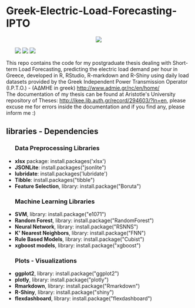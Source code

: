 # Greek-Electric-Load-Forecasting-IPTO
<div><p align = "center"><img src = "https://pk-shinies.shinyapps.io/ipto-ml/_w_703ba8b8/file33591c7064_files/img/logo_horizontal.png" /></p></div>

<ul>
<img src = "https://img.shields.io/badge/license-MIT-blue.svg" />
<img src="https://img.shields.io/badge/status%3A-version%202%20%2F%20experimenting%20%2F%20studying%20%2F%20improving-green.svg" />
<img src="https://img.shields.io/badge/current%20active%20branch-development--4-lightgrey.svg" />
</ul>

This repo contains the code for my postgraduate thesis dealing with Short-term Load Forecasting, predicting the electric load demand per hour in Greece, developed in R, RStudio, R-markdown and R-Shiny using daily load datasets provided by the Greek Independent Power Transmission Operator (I.P.T.O.) - (AΔΜHΕ in greek) http://www.admie.gr/nc/en/home/ <br>
The documentation of my thesis can be found at Aristotle's University repository of Theses: http://ikee.lib.auth.gr/record/294603/?ln=en, please excuse me for errors inside the documentation and if you find any, please inform me :)

<h2>libraries - Dependencies</h2>
<ul>

  <h3>Data Preprocessing Libraries</h3>
  <li><strong>xlsx</strong> package: install.packages('xlsx')</li>
  <li><strong>JSONLite</strong>: install.packages("jsonlite")</li>
  <li><strong>lubridate</strong>: install.packages('lubridate')</li>
  <li><strong>Tibble</strong>: install.packages("tibble")</li>
  <li><strong>Feature Selection</strong>, library: install.package("Boruta")</li>
  
  <h3>Machine Learning Libraries</h3>
  <li><strong>SVM</strong>, library: install.package("e1071")</li>
  <li><strong>Random Forest</strong>, library: install.package("RandomForest")</li>
  <li><strong>Neural Network</strong>, library: install.package("RSNNS")</li>
  <li><strong>K' Nearest Neighbors</strong>, library: install.package("FNN")</li>
  <li><strong>Rule Based Models</strong>, library: install.package("Cubist")</li>
  <li><strong>xgboost models</strong>, library: install.package("xgboost")</li>
  
  <h3>Plots - Visualizations</h3>
  <li><strong>ggplot2</strong>, library: install.package("ggplot2")</li>
  <li><strong>plotly</strong>, library: install.package("plotly")</li>
  <li><strong>Rmarkdown</strong>, library: install.package("Rmarkdown")</li>
  <li><strong>R-Shiny</strong>, library: install.package("shiny")</li>
  <li><strong>flexdashboard</strong>, library: install.package("flexdashboard")</li>
</ul>
